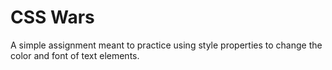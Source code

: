 CSS Wars
====================

A simple assignment meant to practice using style properties to change the color and font of text elements.